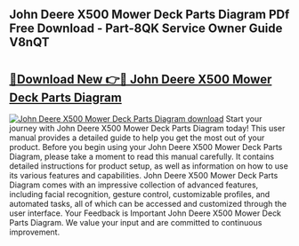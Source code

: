 ## John Deere X500 Mower Deck Parts Diagram PDf Free Download - Part-8QK Service Owner Guide V8nQT

# <h2><a href="http://dfkbay7.blite.top/?on=John+Deere+X500+Mower+Deck+Parts+Diagram">🔗Download New 👉🔴 John Deere X500 Mower Deck Parts Diagram</a></h2>

[![John Deere X500 Mower Deck Parts Diagram download](https://i.imgur.com/lujVjoI.png)](http://dfkbay7.blite.top/?on=John+Deere+X500+Mower+Deck+Parts+Diagram)
Start your journey with John Deere X500 Mower Deck Parts Diagram today! This user manual provides a detailed guide to help you get the most out of your product. Before you begin using your John Deere X500 Mower Deck Parts Diagram, please take a moment to read this manual carefully. It contains detailed instructions for product setup, as well as information on how to use its various features and capabilities. John Deere X500 Mower Deck Parts Diagram comes with an impressive collection of advanced features, including facial recognition, gesture control, customizable profiles, and automated tasks, all of which can be accessed and customized through the user interface. Your Feedback is Important John Deere X500 Mower Deck Parts Diagram. We value your input and are committed to continuous improvement.

